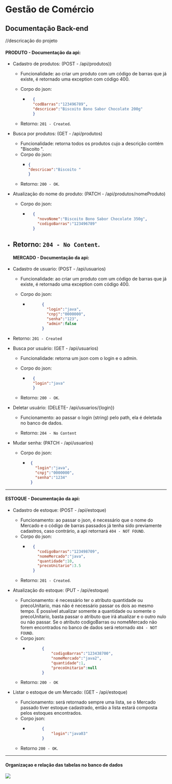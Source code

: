 # Gestão de Comércio

<h2>Documentação Back-end</h2>

//descricação do projeto

<h4> PRODUTO - Documentação da api:</h4>

- Cadastro de produtos: (POST - /api/produtos))

    - Funcionalidade: ao criar um produto com um código de barras que já existe, é retornado uma exception com código 400.

    - Corpo do json:

        - ```json 
            {
            "codBarras":"123496789",     
            "descricao":"Biscoito Bono Sabor Chocolate 200g" 
            } 
          ```    

    - Retorno: ```201 - Created```.

- Busca por produtos: (GET - /api/produtos)
    - Funcionalidade: retorna todos os produtos cujo a descrição contém "Biscoito ".
    - Corpo do json:
        - ```json
          {
          "descricao":"Biscoito "
          }
          ```
    - Retorno: ```200 - OK```.

- Atualização do nome do produto: (PATCH - /api/produtos/nomeProduto)
    - Corpo do json:

        - ```json
            {
              "novoNome":"Biscoito Bono Sabor Chocolate 350g",
              "codigoBarras":"123496789"
            }
          ```


- Retorno: ```204 - No Content```.
  ---------------------------------------------------------------------------------------------------------------------------------------------------------------------
  <h4> MERCADO - Documentação da api:</h4>

- Cadastro de usuario: (POST - /api/usuarios)

    - Funcionalidade: ao criar um produto com um código de barras que já existe, é retornado uma exception com código 400.

    - Corpo do json:
        - ```json
                {
                  "login":"java",
                  "cnpj":"0000000",
                  "senha":"123",
                  "admin":false
                }
          ```

- Retorno: ```201 - Created```

- Busca por usuário: (GET - /api/usuarios)
    - Funcionalidade: retorna um json com o login e o admin.

    - Corpo do json:
        - ```json
            {
            "login":"java"
            }
          ```

    - Retorno: ```200 - OK```.

- Deletar usuário: (DELETE- /api/usuarios/{login})

    - Funcionamento: ao passar o login (string) pelo path, ela é deletada no banco de dados.

    - Retorno: ```204 - No Content```

- Mudar senha: (PATCH -  /api/usuarios)
    - Corpo do json:
        - ```json
           {
             "login":"java",
             "cnpj":"0000000",
             "senha":"1234"
           }
           ```
-----------------------------------------------------------------------------------------------------------------------------------------------------------------------
 <h4> ESTOQUE - Documentação da api:</h4>

- Cadastro de estoque: (POST - /api/estoque)
    - Funcionamento: ao passar o json, é necessário que o nome do Mercado e o código de barras passados já tenha sido previamente cadastros, caso contrário, a api retornará ```404 - NOT FOUND```.
    - Corpo do json:
        - ```json
            {
              "codigoBarras":"123498709",
              "nomeMercado":"java",
              "quantidade":10,
              "precoUnitario":3.5
            }
          ```
    - Retorno: ```201 - Created```.
- Atualização do estoque: (PUT - /api/estoque)
  - Funcionamento: é necessário ter o atributo quantidade ou precoUnitario, mas não é necessário passar os dois ao mesmo tempo. É possível atualizar somente a quantidade ou somente o precoUnitario, basta passar o atributo que irá atualizar e o outro nulo ou não passar. Se o atributo codigoBarras ou nomeMercado não forem encontrados no banco de dados será retornado ```404 - NOT FOUND```.
  - Corpo json:
    - ```json
            {
                "codigoBarras":"123438700",
                "nomeMercado":"java2",
                "quantidade":1,
                "precoUnitario":null
            }
      ```
   - Retorno: ```200 - OK```
   
- Listar o estoque de um Mercado: (GET - /api/estoque)
  - Funcionamento: será retornado sempre uma lista, se o Mercado passado tiver estoque cadastrado, então a lista estará composta pelos estoques encontrados.
  - Corpo json:
    - ```json
            {
                "login":"java03"
            }
      ```
  - Retorno ```200 - OK```.
-----------------------------------------------------------------------------------------------------------------------------------------------------------------------
<h4>Organizaçao e relação das tabelas no banco de dados</h4>
<img src="https://user-images.githubusercontent.com/110779984/230939378-070fee41-1ddc-46bf-ba80-f5169aa99c40.png">

